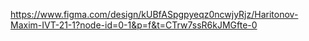 https://www.figma.com/design/kUBfASpgpyeqz0ncwjyRjz/Haritonov-Maxim-IVT-21-1?node-id=0-1&p=f&t=CTrw7ssR6kJMGfte-0
